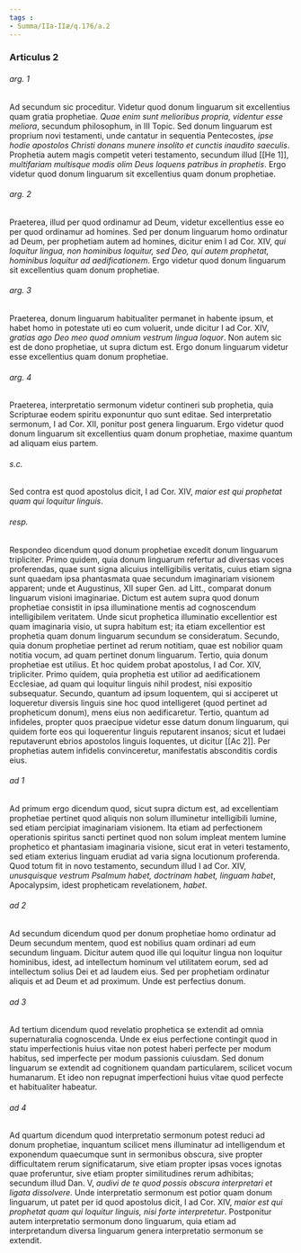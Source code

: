 ```yaml
---
tags : 
- Summa/IIa-IIæ/q.176/a.2
---
```


### Articulus 2

###### arg. 1
Ad secundum sic proceditur. Videtur quod donum linguarum sit excellentius quam gratia prophetiae. *Quae enim sunt melioribus propria, videntur esse meliora*, secundum philosophum, in III Topic. Sed donum linguarum est proprium novi testamenti, unde cantatur in sequentia Pentecostes, *ipse hodie apostolos Christi donans munere insolito et cunctis inaudito saeculis*. Prophetia autem magis competit veteri testamento, secundum illud [[He 1]], *multifariam multisque modis olim Deus loquens patribus in prophetis*. Ergo videtur quod donum linguarum sit excellentius quam donum prophetiae.

###### arg. 2
Praeterea, illud per quod ordinamur ad Deum, videtur excellentius esse eo per quod ordinamur ad homines. Sed per donum linguarum homo ordinatur ad Deum, per prophetiam autem ad homines, dicitur enim I ad Cor. XIV, *qui loquitur lingua, non hominibus loquitur, sed Deo, qui autem prophetat, hominibus loquitur ad aedificationem*. Ergo videtur quod donum linguarum sit excellentius quam donum prophetiae.

###### arg. 3
Praeterea, donum linguarum habitualiter permanet in habente ipsum, et habet homo in potestate uti eo cum voluerit, unde dicitur I ad Cor. XIV, *gratias ago Deo meo quod omnium vestrum lingua loquor*. Non autem sic est de dono prophetiae, ut supra dictum est. Ergo donum linguarum videtur esse excellentius quam donum prophetiae.

###### arg. 4
Praeterea, interpretatio sermonum videtur contineri sub prophetia, quia Scripturae eodem spiritu exponuntur quo sunt editae. Sed interpretatio sermonum, I ad Cor. XII, ponitur post genera linguarum. Ergo videtur quod donum linguarum sit excellentius quam donum prophetiae, maxime quantum ad aliquam eius partem.

###### s.c.
Sed contra est quod apostolus dicit, I ad Cor. XIV, *maior est qui prophetat quam qui loquitur linguis*.

###### resp.
Respondeo dicendum quod donum prophetiae excedit donum linguarum tripliciter. Primo quidem, quia donum linguarum refertur ad diversas voces proferendas, quae sunt signa alicuius intelligibilis veritatis, cuius etiam signa sunt quaedam ipsa phantasmata quae secundum imaginariam visionem apparent; unde et Augustinus, XII super Gen. ad Litt., comparat donum linguarum visioni imaginariae. Dictum est autem supra quod donum prophetiae consistit in ipsa illuminatione mentis ad cognoscendum intelligibilem veritatem. Unde sicut prophetica illuminatio excellentior est quam imaginaria visio, ut supra habitum est; ita etiam excellentior est prophetia quam donum linguarum secundum se consideratum. Secundo, quia donum prophetiae pertinet ad rerum notitiam, quae est nobilior quam notitia vocum, ad quam pertinet donum linguarum. Tertio, quia donum prophetiae est utilius. Et hoc quidem probat apostolus, I ad Cor. XIV, tripliciter. Primo quidem, quia prophetia est utilior ad aedificationem Ecclesiae, ad quam qui loquitur linguis nihil prodest, nisi expositio subsequatur. Secundo, quantum ad ipsum loquentem, qui si acciperet ut loqueretur diversis linguis sine hoc quod intelligeret (quod pertinet ad propheticum donum), mens eius non aedificaretur. Tertio, quantum ad infideles, propter quos praecipue videtur esse datum donum linguarum, qui quidem forte eos qui loquerentur linguis reputarent insanos; sicut et Iudaei reputaverunt ebrios apostolos linguis loquentes, ut dicitur [[Ac 2]]. Per prophetias autem infidelis convinceretur, manifestatis absconditis cordis eius.

###### ad 1
Ad primum ergo dicendum quod, sicut supra dictum est, ad excellentiam prophetiae pertinet quod aliquis non solum illuminetur intelligibili lumine, sed etiam percipiat imaginariam visionem. Ita etiam ad perfectionem operationis spiritus sancti pertinet quod non solum impleat mentem lumine prophetico et phantasiam imaginaria visione, sicut erat in veteri testamento, sed etiam exterius linguam erudiat ad varia signa locutionum proferenda. Quod totum fit in novo testamento, secundum illud I ad Cor. XIV, *unusquisque vestrum Psalmum habet, doctrinam habet, linguam habet*, Apocalypsim, idest propheticam revelationem, *habet*.

###### ad 2
Ad secundum dicendum quod per donum prophetiae homo ordinatur ad Deum secundum mentem, quod est nobilius quam ordinari ad eum secundum linguam. Dicitur autem quod ille qui loquitur lingua non loquitur hominibus, idest, ad intellectum hominum vel utilitatem eorum, sed ad intellectum solius Dei et ad laudem eius. Sed per prophetiam ordinatur aliquis et ad Deum et ad proximum. Unde est perfectius donum.

###### ad 3
Ad tertium dicendum quod revelatio prophetica se extendit ad omnia supernaturalia cognoscenda. Unde ex eius perfectione contingit quod in statu imperfectionis huius vitae non potest haberi perfecte per modum habitus, sed imperfecte per modum passionis cuiusdam. Sed donum linguarum se extendit ad cognitionem quandam particularem, scilicet vocum humanarum. Et ideo non repugnat imperfectioni huius vitae quod perfecte et habitualiter habeatur.

###### ad 4
Ad quartum dicendum quod interpretatio sermonum potest reduci ad donum prophetiae, inquantum scilicet mens illuminatur ad intelligendum et exponendum quaecumque sunt in sermonibus obscura, sive propter difficultatem rerum significatarum, sive etiam propter ipsas voces ignotas quae proferuntur, sive etiam propter similitudines rerum adhibitas; secundum illud Dan. V, *audivi de te quod possis obscura interpretari et ligata dissolvere*. Unde interpretatio sermonum est potior quam donum linguarum, ut patet per id quod apostolus dicit, I ad Cor. XIV, *maior est qui prophetat quam qui loquitur linguis, nisi forte interpretetur*. Postponitur autem interpretatio sermonum dono linguarum, quia etiam ad interpretandum diversa linguarum genera interpretatio sermonum se extendit.

